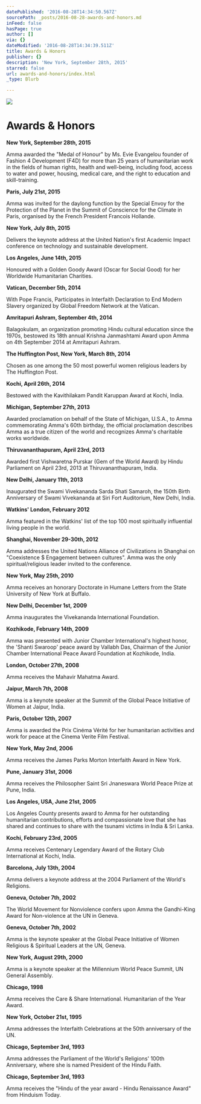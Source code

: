 ```yaml
---
datePublished: '2016-08-28T14:34:50.567Z'
sourcePath: _posts/2016-08-28-awards-and-honors.md
inFeed: false
hasPage: true
author: []
via: {}
dateModified: '2016-08-28T14:34:39.511Z'
title: Awards & Honors
publisher: {}
description: 'New York, September 28th, 2015'
starred: false
url: awards-and-honors/index.html
_type: Blurb

---
```

![](https://the-grid-user-content.s3-us-west-2.amazonaws.com/806a0b8b-0503-4fa0-a17b-e782f9f3fdf6.png)

# Awards & Honors

**New York, September 28th, 2015**

Amma awarded the "Medal of Honour" by Ms. Evie Evangelou founder of Fashion 4 Development (F4D) for more than 25 years of humanitarian work in the fields of human rights, health and well-being, including food, access to water and power, housing, medical care, and the right to education and skill-training.

**Paris, July 21st, 2015**

Amma was invited for the daylong function by the Special Envoy for the Protection of the Planet in the Summit of Conscience for the Climate in Paris, organised by the French President Francois Hollande.

**New York, July 8th, 2015**

Delivers the keynote address at the United Nation's first Academic Impact conference on technology and sustainable development.

**Los Angeles, June 14th, 2015**

Honoured with a Golden Goody Award (Oscar for Social Good) for her Worldwide Humanitarian Charities.

**Vatican, December 5th, 2014**

With Pope Francis, Participates in Interfaith Declaration to End Modern Slavery organized by Global Freedom Network at the Vatican.

**Amritapuri Ashram, September 4th, 2014**

Balagokulam, an organization promoting Hindu cultural education since the 1970s, bestowed its 18th annual Krishna Janmashtami Award upon Amma on 4th September 2014 at Amritapuri Ashram.

**The Huffington Post, New York, March 8th, 2014**

Chosen as one among the 50 most powerful women religious leaders by The Huffington Post.

**Kochi, April 26th, 2014**

Bestowed with the Kavithilakam Pandit Karuppan Award at Kochi, India.

**Michigan, September 27th, 2013**

Awarded proclamation on behalf of the State of Michigan, U.S.A., to Amma commemorating Amma's 60th birthday, the official proclamation describes Amma as a true citizen of the world and recognizes Amma's charitable works worldwide.

**Thiruvananthapuram, April 23rd, 2013**

Awarded first Vishwaretna Purskar (Gem of the World Award) by Hindu Parliament on April 23rd, 2013 at Thiruvananthapuram, India.

**New Delhi, January 11th, 2013**

Inaugurated the Swami Vivekananda Sarda Shati Samaroh, the 150th Birth Anniversary of Swami Vivekananda at Siri Fort Auditorium, New Delhi, India.

**Watkins' London, February 2012**

Amma featured in the Watkins' list of the top 100 most spiritually influential living people in the world.

**Shanghai, November 29-30th, 2012**

Amma addresses the United Nations Alliance of Civilizations in Shanghai on "Coexistence $ Engagement between cultures". Amma was the only spiritual/religious leader invited to the conference.

**New York, May 25th, 2010**

Amma receives an honorary Doctorate in Humane Letters from the State University of New York at Buffalo.

**New Delhi, December 1st, 2009**

Amma inaugurates the Vivekananda International Foundation.

**Kozhikode, February 14th, 2009**

Amma was presented with Junior Chamber International's highest honor, the 'Shanti Swaroop' peace award by Vallabh Das, Chairman of the Junior Chamber International Peace Award Foundation at Kozhikode, India.

**London, October 27th, 2008**

Amma receives the Mahavir Mahatma Award.

**Jaipur, March 7th, 2008**

Amma is a keynote speaker at the Summit of the Global Peace Initiative of Women at Jaipur, India.

**Paris, October 12th, 2007**

Amma is awarded the Prix Cinéma Vérité for her humanitarian activities and work for peace at the Cinema Verite Film Festival.

**New York, May 2nd, 2006**

Amma receives the James Parks Morton Interfaith Award in New York.

**Pune, January 31st, 2006**

Amma receives the Philosopher Saint Sri Jnaneswara World Peace Prize at Pune, India.

**Los Angeles, USA, June 21st, 2005**

Los Angeles County presents award to Amma for her outstanding humanitarian contributions, efforts and compassionate love that she has shared and continues to share with the tsunami victims in India & Sri Lanka.

**Kochi, February 23rd, 2005**

Amma receives Centenary Legendary Award of the Rotary Club International at Kochi, India.

**Barcelona, July 13th, 2004**

Amma delivers a keynote address at the 2004 Parliament of the World's Religions.

**Geneva, October 7th, 2002**

The World Movement for Nonviolence confers upon Amma the Gandhi-King Award for Non-violence at the UN in Geneva.

**Geneva, October 7th, 2002**

Amma is the keynote speaker at the Global Peace Initiative of Women Religious & Spiritual Leaders at the UN, Geneva.

**New York, August 29th, 2000**

Amma is a keynote speaker at the Millennium World Peace Summit, UN General Assembly.

**Chicago, 1998**

Amma receives the Care & Share International. Humanitarian of the Year Award.

**New York, October 21st, 1995**

Amma addresses the Interfaith Celebrations at the 50th anniversary of the UN.

**Chicago, September 3rd, 1993**

Amma addresses the Parliament of the World's Religions' 100th Anniversary, where she is named President of the Hindu Faith.

**Chicago, September 3rd, 1993**

Amma receives the "Hindu of the year award - Hindu Renaissance Award" from Hinduism Today.